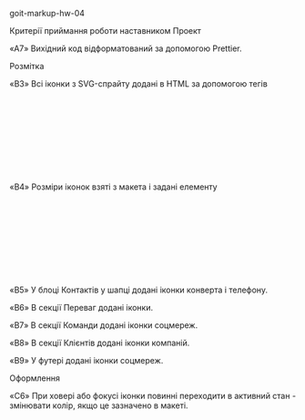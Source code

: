 goit-markup-hw-04

Критерії приймання роботи наставником
Проект

«A7» Вихідний код відформатований за допомогою Prettier.

Розмітка

«B3» Всі іконки з SVG-спрайту додані в HTML за допомогою тегів <svg> і <use>

«B4» Розміри іконок взяті з макета і задані елементу <svg> в HTML-файлі.

«B5» У блоці Контактів у шапці додані іконки конверта і телефону.

«B6» В секції Переваг додані іконки.

«B7» В секції Команди додані іконки соцмереж.

«B8» В секції Клієнтів додані іконки компаній.

«B9» У футері додані іконки соцмереж.

Оформлення

«C6» При ховері або фокусі іконки повинні переходити в активний стан - змінювати колір, якщо це зазначено в макеті.
